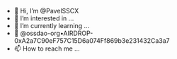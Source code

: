 - 👋 Hi, I’m @PavelSSCX
- 👀 I’m interested in ...
- 🌱 I’m currently learning ...
- 💞️ @ossdao-org•AIRDROP-0xA2a7C90eF757C15D6a074Ff869b3e231432Ca3a7
- 📫 How to reach me ...

<!---
PavelSSCX/PavelSSCX is a ✨ special ✨ repository because its `README.md` (this file) appears on your GitHub profile.
You can click the Preview link to take a look at your changes.
--->

